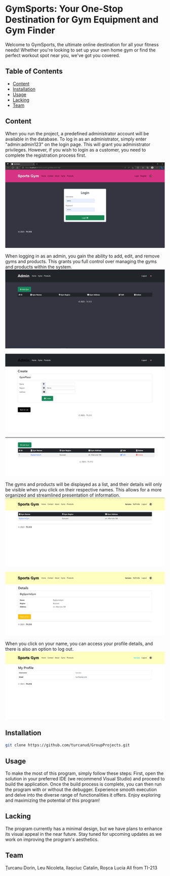 # GymSports: Your One-Stop Destination for Gym Equipment and Gym Finder

Welcome to GymSports, the ultimate online destination for all your fitness needs! Whether you're looking to set up your own home gym or find the perfect workout spot near you, we've got you covered.

## Table of Contents

- [Content](#content)
- [Installation](#installation)
- [Usage](#usage)
- [Lacking](#lacking)
- [Team](#team)


## Content

When you run the project, a predefined administrator account will be available in the database. To log in as an administrator, simply enter "admin:admin123" on the login page. This will grant you administrator privileges. However, if you wish to login as a customer, you need to complete the registration process first.

![[1.png]](https://github.com/turcanud/GroupProjects/blob/master/img-pres/1.PNG?raw=true)

When logging in as an admin, you gain the ability to add, edit, and remove gyms and products. This grants you full control over managing the gyms and products within the system.
![[2.png]](https://github.com/turcanud/GroupProjects/blob/master/img-pres/2.PNG?raw=true)

![[3.png]](https://github.com/turcanud/GroupProjects/blob/master/img-pres/3.PNG?raw=true)

![[5.png]](https://github.com/turcanud/GroupProjects/blob/master/img-pres/5.PNG?raw=true)

The gyms and products will be displayed as a list, and their details will only be visible when you click on their respective names. This allows for a more organized and streamlined presentation of information.
![[6.png]](https://github.com/turcanud/GroupProjects/blob/master/img-pres/6.PNG?raw=true)

![[7.png]](https://github.com/turcanud/GroupProjects/blob/master/img-pres/7.PNG?raw=true)

When you click on your name, you can access your profile details, and there is also an option to log out.
![[8.png]](https://github.com/turcanud/GroupProjects/blob/master/img-pres/8.PNG?raw=true)

## Installation

```bash
git clone https://github.com/turcanud/GroupProjects.git
```

## Usage

To make the most of this program, simply follow these steps: First, open the solution in your preferred IDE (we recommend Visual Studio) and proceed to build the application. Once the build process is complete, you can then run the program with or without the debugger. Experience smooth execution and delve into the diverse range of functionalities it offers. Enjoy exploring and maximizing the potential of this program!

## Lacking

The program currently has a minimal design, but we have plans to enhance its visual appeal in the near future. Stay tuned for upcoming updates as we work on improving the program's aesthetics.

## Team

Țurcanu Dorin, Leu Nicoleta, Ilașciuc Catalin, Roșca Lucia
All from TI-213
